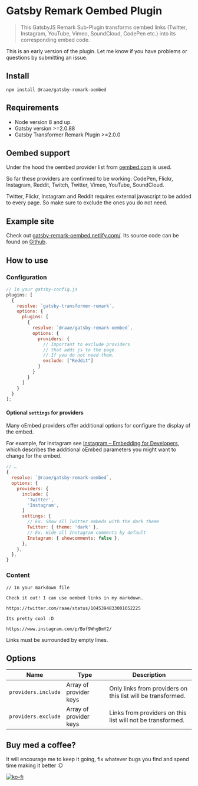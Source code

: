# Gatsby Remark Oembed Plugin

> This GatsbyJS Remark Sub-Plugin transforms oembed links (Twitter, Instagram, YouTube, Vimeo, SoundCloud, CodePen etc.) into its corresponding embed code.

This is an early version of the plugin. Let me know if you have problems or questions by submitting an issue.

## Install

`npm install @raae/gatsby-remark-oembed`

## Requirements

- Node version 8 and up.
- Gatsby version >=2.0.88
- Gatsby Transformer Remark Plugin >=2.0.0

## Oembed support

Under the hood the oembed provider list from [oembed.com](https://oembed.com/) is used.

So far these providers are confirmed to be working: CodePen, Flickr, Instagram, Reddit, Twitch, Twitter, Vimeo, YouTube, SoundCloud.

Twitter, Flickr, Instagram and Reddit requires external javascript to be added to every page. So make sure to exclude the ones you do not need.

## Example site

Check out [gatsby-remark-oembed.netlify.com/](https://gatsby-remark-oembed.netlify.com/). Its source code can be found on [Github](https://github.com/raae/gatsby-remark-oembed-example-site).

## How to use

### Configuration

```js
// In your gatsby-config.js
plugins: [
  {
    resolve: `gatsby-transformer-remark`,
    options: {
      plugins: [
        {
          resolve: `@raae/gatsby-remark-oembed`,
          options: {
            providers: {
              // Important to exclude providers
              // that adds js to the page.
              // If you do not need them.
              exclude: ["Reddit"]
            }
          }
        }
      ]
    }
  }
];
```

#### Optional `settings` for providers

Many oEmbed providers offer additional options for configure the display of the embed.

For example, for Instagram see [Instagram – Embedding for Developers](https://www.instagram.com/developer/embedding/), which describes the additional oEmbed parameters you might want to change for the embed.

```js
// …
{
  resolve: `@raae/gatsby-remark-oembed`,
  options: {
    providers: {
      include: [
        'Twitter',
        'Instagram',
      ]
      settings: {
        // Ex. Show all Twitter embeds with the dark theme
        Twitter: { theme: 'dark' },
        // Ex. Hide all Instagram comments by default
        Instagram: { showcomments: false },
      },
    },
  },
}
```

### Content

```
// In your markdown file

Check it out! I can use oembed links in my markdown.

https://twitter.com/raae/status/1045394833001652225

Its pretty cool :D

https://www.instagram.com/p/Bof9WhgBmY2/
```

Links must be surrounded by empty lines.

## Options

| Name                | Type                   | Description                                                 |
| ------------------- | ---------------------- | ----------------------------------------------------------- |
| `providers.include` | Array of provider keys | Only links from providers on this list will be transformed. |
| `providers.exclude` | Array of provider keys | Links from providers on this list will not be transformed.  |

## Buy med a coffee? 

It will encourage me to keep it going, fix whatever bugs you find and spend time making it better :D 

[![ko-fi](https://www.ko-fi.com/img/donate_sm.png)](https://ko-fi.com/P5P4OZVX)

